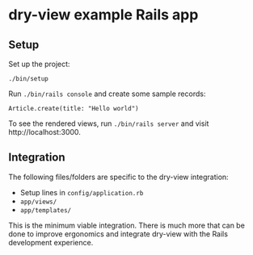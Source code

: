 # dry-view example Rails app

## Setup

Set up the project:

```
./bin/setup
```

Run `./bin/rails console` and create some sample records:

```
Article.create(title: "Hello world")
```

To see the rendered views, run `./bin/rails server` and visit http://localhost:3000.

## Integration

The following files/folders are specific to the dry-view integration:

- Setup lines in `config/application.rb`
- `app/views/`
- `app/templates/`

This is the minimum viable integration. There is much more that can be done to improve ergonomics and integrate dry-view with the Rails development experience.
